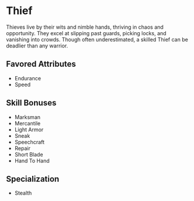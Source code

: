 # Thief

Thieves live by their wits and nimble hands, thriving in chaos and opportunity. They excel at slipping past guards, picking locks, and vanishing into crowds. Though often underestimated, a skilled Thief can be deadlier than any warrior.

## Favored Attributes
- Endurance
- Speed

## Skill Bonuses
- Marksman
- Mercantile
- Light Armor
- Sneak
- Speechcraft
- Repair
- Short Blade
- Hand To Hand

## Specialization
- Stealth